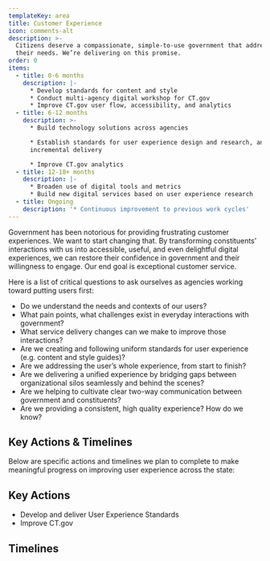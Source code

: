 ```yaml
---
templateKey: area
title: Customer Experience
icon: comments-alt
description: >-
  Citizens deserve a compassionate, simple-to-use government that addresses
  their needs. We’re delivering on this promise.
order: 0
items:
  - title: 0-6 months
    description: |-
      * Develop standards for content and style
      * Conduct multi-agency digital workshop for CT.gov 
      * Improve CT.gov user flow, accessibility, and analytics
  - title: 6-12 months
    description: >-
      * Build technology solutions across agencies 

      * Establish standards for user experience design and research, and
      incremental delivery

      * Improve CT.gov analytics
  - title: 12-18+ months
    description: |-
      * Broaden use of digital tools and metrics
      * Build new digital services based on user experience research
  - title: Ongoing
    description: '* Continuous improvement to previous work cycles'
---
```

Government has been notorious for providing frustrating customer experiences. We want to start changing that. By transforming constituents’ interactions with us into accessible, useful, and even delightful digital experiences, we can restore their confidence in government and their willingness to engage. Our end goal is exceptional customer service.

Here is a list of critical questions to ask ourselves as agencies working toward putting users first:  

* Do we understand the needs and contexts of our users? 
* What pain points, what challenges exist in everyday interactions with government?
* What service delivery changes can we make to improve those interactions?
* Are we creating and following uniform standards for user experience (e.g. content and style guides)?
* Are we addressing the user’s whole experience, from start to finish?
* Are we delivering a unified experience by bridging gaps between organizational silos seamlessly and behind the scenes?
* Are we helping to cultivate clear two-way communication between government and constituents?
* Are we providing a consistent, high quality experience? How do we know?

## Key Actions & Timelines

Below are specific actions and timelines we plan to  complete to make meaningful progress on improving user experience across the state:

## **Key Actions**

* Develop and deliver User Experience Standards
* Improve CT.gov

## Timelines
